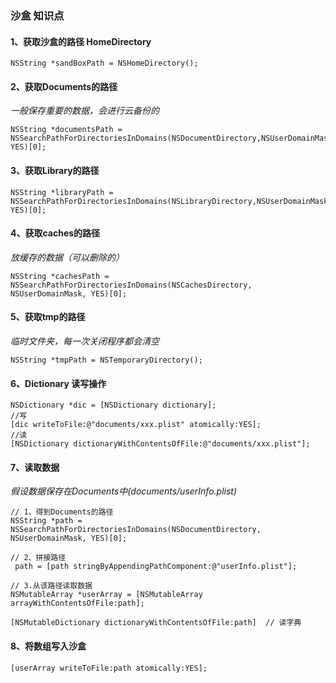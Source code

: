 ### 沙盒 知识点

#### 1、获取沙盒的路径 HomeDirectory

```objc
NSString *sandBoxPath = NSHomeDirectory();
```

#### 2、获取Documents的路径

*一般保存重要的数据，会进行云备份的*

```objc
NSString *documentsPath = NSSearchPathForDirectoriesInDomains(NSDocumentDirectory,NSUserDomainMask, YES)[0];
```

#### 3、获取Library的路径

```objc
NSString *libraryPath = NSSearchPathForDirectoriesInDomains(NSLibraryDirectory,NSUserDomainMask, YES)[0];
```
	
#### 4、获取caches的路径

*放缓存的数据（可以删除的）*

```objc
NSString *cachesPath = NSSearchPathForDirectoriesInDomains(NSCachesDirectory, NSUserDomainMask, YES)[0];
```

#### 5、获取tmp的路径

*临时文件夹，每一次关闭程序都会清空*

```objc
NSString *tmpPath = NSTemporaryDirectory();
```

#### 6、Dictionary 读写操作

```objc
NSDictionary *dic = [NSDictionary dictionary];
//写
[dic writeToFile:@"documents/xxx.plist" atomically:YES];  
//读    
[NSDictionary dictionaryWithContentsOfFile:@"documents/xxx.plist"];  
```

#### 7、读取数据

*假设数据保存在Documents中(documents/userInfo.plist)*

```objc
// 1、得到Documents的路径
NSString *path = NSSearchPathForDirectoriesInDomains(NSDocumentDirectory, NSUserDomainMask, YES)[0];

// 2、拼接路径
 path = [path stringByAppendingPathComponent:@"userInfo.plist"];

// 3.从该路径读取数据
NSMutableArray *userArray = [NSMutableArray arrayWithContentsOfFile:path];
    
[NSMutableDictionary dictionaryWithContentsOfFile:path]  // 读字典
```


#### 8、将数组写入沙盒

```objc
[userArray writeToFile:path atomically:YES];
```






